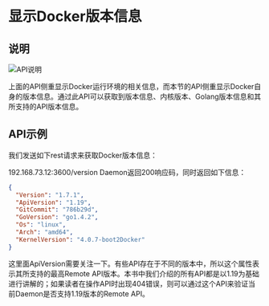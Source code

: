 # 显示Docker版本信息

## 说明

![API说明](http://images.dostudy.top/doc/docker/0223abd0-779f-4da9-8b26-fbb02d166c94.png)

上面的API侧重显示Docker运行环境的相关信息，而本节的API侧重显示Docker自身的版本信息。通过此API可以获取到版本信息、内核版本、Golang版本信息和其所支持的API版本信息。

## API示例

我们发送如下rest请求来获取Docker版本信息：

192.168.73.12:3600/version
Daemon返回200响应码，同时返回如下信息：

```json
{
  "Version": "1.7.1",
  "ApiVersion": "1.19",
  "GitCommit": "786b29d",
  "GoVersion": "go1.4.2",
  "Os": "linux",
  "Arch": "amd64",
  "KernelVersion": "4.0.7-boot2Docker"
}
```

这里面ApiVersion需要关注一下。有些API存在于不同的版本中，所以这个属性表示其所支持的最高Remote API版本。本书中我们介绍的所有API都是以1.19为基础进行讲解的；如果读者在操作API时出现404错误，则可以通过这个API来验证当前Daemon是否支持1.19版本的Remote API。
